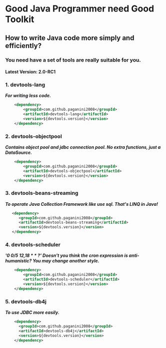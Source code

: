 # Good Java Programmer need Good Toolkit
## How to write Java code more simply and efficiently?
### You need have a set of tools are really suitable for you.

#### Latest Version: 2.0-RC1
### 1. devtools-lang
***For writing less code.***
```xml
    <dependency>
        <groupId>com.github.paganini2008</groupId>
        <artifactId>devtools-lang</artifactId>
        <version>${devtools.version}</version>
    </dependency>
```

### 2. devtools-objectpool
***Contains object pool and jdbc connection pool. No extra functions, just a DataSource.***
```xml
    <dependency>
        <groupId>com.github.paganini2008</groupId>
        <artifactId>devtools-objectpool</artifactId>
        <version>${devtools.version}</version>
    </dependency>
```

### 3. devtools-beans-streaming
***To operate Java Collection Framework like use sql. That's LINQ in Java!***
```xml
   <dependency>
      <groupId>com.github.paganini2008</groupId>
      <artifactId>devtools-beans-streaming</artifactId>
      <version>${devtools.version}</version>
   </dependency>
```

### 4. devtools-scheduler
***'0 0/5 12,18 * * ?'    Doesn't you think the cron expression is anti-humanistic? You may change another style.***
```xml
    <dependency>
        <groupId>com.github.paganini2008</groupId>
        <artifactId>devtools-scheduler</artifactId>
        <version>${devtools.version}</version>
    </dependency>
```

### 5. devtools-db4j
***To use JDBC more easily.***
```xml
    <dependency>
      <groupId>com.github.paganini2008</groupId>
      <artifactId>devtools-db4j</artifactId>
      <version>${devtools.version}</version>
    </dependency>
```

